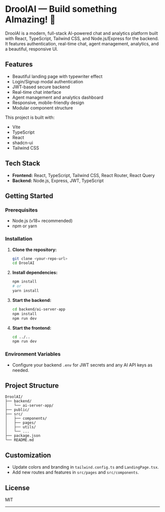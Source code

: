 # DroolAI — Build something AImazing! 🚀

DroolAI is a modern, full-stack AI-powered chat and analytics platform built with React, TypeScript, Tailwind CSS, and Node.js/Express for the backend. It features authentication, real-time chat, agent management, analytics, and a beautiful, responsive UI.

## Features
- Beautiful landing page with typewriter effect
- Login/Signup modal authentication
- JWT-based secure backend
- Real-time chat interface
- Agent management and analytics dashboard
- Responsive, mobile-friendly design
- Modular component structure


This project is built with:

- Vite
- TypeScript
- React
- shadcn-ui
- Tailwind CSS

## Tech Stack
- **Frontend:** React, TypeScript, Tailwind CSS, React Router, React Query
- **Backend:** Node.js, Express, JWT, TypeScript

## Getting Started

### Prerequisites
- Node.js (v18+ recommended)
- npm or yarn

### Installation
1. **Clone the repository:**
   ```sh
   git clone <your-repo-url>
   cd DroolAI
   ```
2. **Install dependencies:**
   ```sh
   npm install
   # or
   yarn install
   ```
3. **Start the backend:**
   ```sh
   cd backend/ai-server-app
   npm install
   npm run dev
   ```
4. **Start the frontend:**
   ```sh
   cd ../..
   npm run dev
   ```

### Environment Variables
- Configure your backend `.env` for JWT secrets and any AI API keys as needed.

## Project Structure
```
DroolAI/
├── backend/
│   └── ai-server-app/
├── public/
├── src/
│   ├── components/
│   ├── pages/
│   ├── utils/
│   └── ...
├── package.json
└── README.md
```

## Customization
- Update colors and branding in `tailwind.config.ts` and `LandingPage.tsx`.
- Add new routes and features in `src/pages` and `src/components`.

## License
MIT

---


